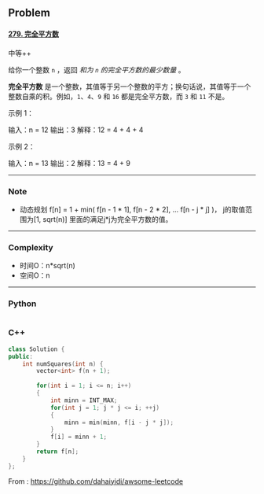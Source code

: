 ## Problem

#### [279. 完全平方数](https://leetcode-cn.com/problems/perfect-squares/)

中等++

给你一个整数 `n` ，返回 *和为 `n` 的完全平方数的最少数量* 。

**完全平方数** 是一个整数，其值等于另一个整数的平方；换句话说，其值等于一个整数自乘的积。例如，`1`、`4`、`9` 和 `16` 都是完全平方数，而 `3` 和 `11` 不是。

 示例 1：

输入：n = 12
输出：3 
解释：12 = 4 + 4 + 4

示例 2：

输入：n = 13
输出：2
解释：13 = 4 + 9

------

### Note

- 动态规划 f[n] = 1 + min( f[n - 1 * 1], f[n - 2 * 2], ...  f[n - j * j] )， j的取值范围为[1, sqrt(n)] 里面的满足j*j为完全平方数的值。

------

### Complexity

- 时间O：n*sqrt(n)
- 空间O：n

------

### Python

```python

```

### C++

```C++
class Solution {
public:
    int numSquares(int n) {
        vector<int> f(n + 1);
        
        for(int i = 1; i <= n; i++)
        {
            int minn = INT_MAX;
            for(int j = 1; j * j <= i; ++j)
            {
                minn = min(minn, f[i - j * j]);
            }
            f[i] = minn + 1;
        }
        return f[n];
    }
};
```



From : https://github.com/dahaiyidi/awsome-leetcode
